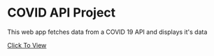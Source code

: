 <html>
<body>
<h1>COVID API Project</h1>
<p>This web app fetches data from a COVID 19 API and displays it's data </p>
<a href="johnidokotest2.netlify.app"> Click To View</a>

</body>
</html>
